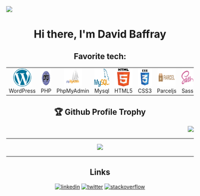<img src="https://raw.githubusercontent.com/aemmadi/aemmadi/master/wave.gif" >
<br>
<h1 align="center">Hi there, I'm David Baffray</h1> 

<h2 align="center">Favorite tech: </h2>

<table>
  <tr>
    <td align="center" width="96">
      <a href="#David-BAFFRAY-tech">
        <img src="./img/wordpress.svg" width="48" height="48" alt="WordPress" />
      </a>
      <br>WordPress
    </td>
    <td align="center" width="96">
      <a href="#David-BAFFRAY-tech">
        <img src="./img/php.svg" width="48" height="48" alt="Php" />
      </a>
      <br>PHP
    </td>
    <td align="center" width="96">
      <a href="#David-BAFFRAY-tech">
        <img src="./img/phpmyadmin.svg" width="48" height="48" alt="PhpMyAdmin" />
      </a>
      <br>PhpMyAdmin
    </td>
    <td align="center" width="96">
      <a href="#David-BAFFRAY-tech">
        <img src="./img/mysql.svg" width="48" height="48" alt="Mysql" />
      </a>
      <br>Mysql
    </td>
    <td align="center" width="96">
      <a href="#David-BAFFRAY-tech">
        <img src="./img/html5.svg" width="48" height="48" alt="HTML" />
      </a>
      <br>HTML5
    </td>
    <td align="center" width="96">
      <a href="#David-BAFFRAY-tech">
        <img src="./img/css3.svg" width="48" height="48" alt="CSS" />
      </a>
      <br>CSS3
    </td>
    <td align="center" width="96">
      <a href="#David-BAFFRAY-tech">
        <img src="./img/parceljs.svg" width="48" height="48" alt="Parceljs" />
      </a>
      <br>Parceljs
    </td>
    <td align="center" width="96">
      <a href="#David-BAFFRAY-tech">
        <img src="./img/sass.svg" width="48" height="48" alt="Sass" />
      </a>
      <br>Sass
    </td>
    <td align="center" width="96">
      <a href="#David-BAFFRAY-tech" >
        <img src="./img/javascript.svg" width="48" height="48" alt="Javascript" />
      </a>
      <br>Javascript
    </td>
    <td align="center" width="96">
      <a href="#macropower-tech">
        <img src="./img/vuejs.svg" width="48" height="48" alt="Vuejs" />
      </a>
      <br>Vuejs
    </td>
  </tr>
</table>

<h2 align="center">🏆 Github Profile Trophy</h2>
<div align="right">
  <img width=800 src="https://github-profile-trophy.vercel.app/?username=David-BAFFRAY&column=8&theme=gruvbox&no-frame=true"/>
</div>

---

<div align="center">
  <img height="200" src="https://github-readme-stats.vercel.app/api?username=David-BAFFRAY&count_private=true&include_all_commits=true" />
</div>

---

<h2 align="center">Links</h2>

<div align="center">
  <a href="https://www.linkedin.com/in/david-baffray"><img src="https://img.icons8.com/color/96/000000/linkedin.png" alt="linkedin"/></a>
  <a href="https://twitter.com/Np_Ng67"><img src="https://img.icons8.com/color/96/000000/twitter-squared.png" alt="twitter"/></a>
  <a href="https://stackoverflow.com/users/4027349/david-baffray"><img src="https://img.icons8.com/color/96/000000/stackoverflow.png" alt="stackoverflow"/></a>
</div>
<!--
**David-BAFFRAY/David-BAFFRAY** is a ✨ _special_ ✨ repository because its `README.md` (this file) appears on your GitHub profile.

Here are some ideas to get you started:

- 🔭 I’m currently working on ...
- 🌱 I’m currently learning ...
- 👯 I’m looking to collaborate on ...
- 🤔 I’m looking for help with ...
- 💬 Ask me about ...
- 📫 How to reach me: ...
- 😄 Pronouns: ...
- ⚡ Fun fact: ...
-->
